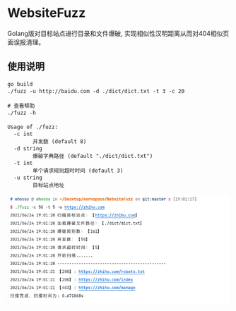 # WebsiteFuzz

Golang版对目标站点进行目录和文件爆破, 实现相似性汉明距离从而对404相似页面误报清理。

## 使用说明

```shell
go build
./fuzz -u http://baidu.com -d ./dict/dict.txt -t 3 -c 20

# 查看帮助
./fuzz -h

Usage of ./fuzz:
  -c int
        并发数 (default 8)
  -d string
        爆破字典路径 (default "./dict/dict.txt")
  -t int
        单个请求规则超时时间 (default 3)
  -u string
        目标站点地址

```

![scan.png](./scan.png)

